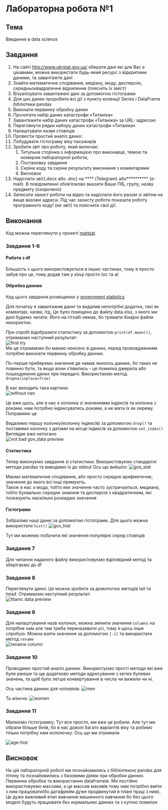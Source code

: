 # Лабораторна робота №1

## Тема

Введення в data science

## Завдання

1. На сайті <http://www.ukrstat.gov.ua/> оберати дані які для Вас
є цікавими, можна використати будь-який ресурс з відкритими
даними, та завантажте дані
2. Знайти математичне сподівання, медіану, моду, дисперсію,
середньоквадратичне відхилення (поясніть їх зміст)
3. Візуалізувати завантажені дані за допомогою гістограми
4. Для цих даних проробити всі дії з пункту колекції Series і
DataFrame бібліотеки pandas
5. Виконати первинну обробку даних
6. Прочитати набір даних катастрофи «Титаніка»
7. Завантажити набір даних катастрофи «Титаніка» за URL-
адресою
8. Переглянути рядки набору даних катастрофи «Титаніка»
9. Налаштувати назви стовпців
10. Провести простий аналіз даних:
11. Побудувати гістограму віку пасажирів
12. Зробити звіт про роботу, який включає:
    1. Титульна сторінка з інформацією про виконавця, темою та номером лабораторної роботи,
    2. Постановку завдання
    3. Скріни коду та скріни результату виконання з коментарями
    4. Висновок
13. Надіслати звіт(.docx або .doc) на **** (Telegram) або********** (e-mail). В повідомленні обов’язково вказати Ваше ПІБ, групу, назву предмету (скорочено)
14. Записати захист роботи на відео та надіслати його разом зі звітом на вище вказані адреси. Під час захисту роботи показати роботу програмного коду! (не звіт) та пояснити свої дії.

## Виконання

Код можна переглянути у проекті [matstat](matstat).

### Завдання 1-6

#### Робота з df

Більшість з цього використовується в інших частинах, тому я просто забув про це, тому додав там у кінці просто loc та at

#### Обробка данних

Код цього завдання розміщенно у [government statistics](matstat/gov_stat.py)

Для початку я завантажив данні та видалив непотрібні додатки, такі як коментарі, назви, ітд. Це було поміщено до файлу data.xlsx, з якого ми далі будемо читати. Його на гітхабі немає, бо тримати бінарні файли некоректно.

При спробі відобразити статистику за допомогою `print(df.mean())`, отримаємо наступний результат:  
![first try](matstat/assets/first%20try%20of%20stats.png)  
Ми це отримаємо бо маємо нонсенс в данних, перед прововдженням потрібно виконати первинну обробку данних.

По-перше приберемо значення де намає якихось данних, бо таких не повинно бути, та якщо вони з'явились - це помилка джерела або пошкодження даних при передачі. Використаємо метод `dropna(inplace=True)`

В нас виходить така картина:  
![without nan](matstat/assets/removed%20nan.png)

Це вже щось, але в нас є колонка зі значеннями індексів та колонка з роками, нам потрібно індексуватись роками, а не мати їх як окрему. Поправимо це

Видалимо першу колонку(колонку індексів) за допомогою `drop()` та поставимо колонку з датами на місце індексів за допомогою `set_index()`
Виглядає вже непогано  
![not bad gov_data preview](matstat/assets/not%20bad%20gov-data.png)

#### Статистика

Тепер виконуємо завдання зі статистики. Використовуємо стандартні методи pandas та виводимо їх до stdout
Ось що вийшло:
![gov_stat](matstat/assets/gov_stat.png)

Маємо математичне сподівання, або просто середне арифметичне, значення до якого всі інші прямують.  
Також в нас э мода, тобто яке значення часто зустричаэться, медиана, тобто буквально середнє знаення та дисперсія з квадратичним, які позказують наскільки розкидані значення

#### Гістограми

Зобразімо наші данні за допомогою гістограми. Для цього можна використати `hist()`
![gov_hist](matstat/assets/gov_hist.png)

Тут ми можемо побачити які значення популярні серед стовпців

### Завдання 7

Для читання наданого файлу використовуємо відповідний метод та зберігаємо до df

### Завдання 8

Переглянути данні. Це можна зробити за домопогою методів tail та head. Отримаємо наступний результат:  
![titanic data preview](matstat/assets/titanic_data_preview.png)

### Завдання 9

Для налаштування назв колонок, можна змінити значення `columns` на потрібне нам але там треба переназивати усі, тому я щось інше спробую. Можна взяти значення за допомогою `[-1]` та використати метод `rename`  
![rename column](matstat/assets/rename_column.png)

### Завдання 10

Проводимо простий аналіз данних. Використуємо прості методи які вже були раніше та ще додатково методи адресування з series булевих значень, та щоб було легше конвертування в числа чи вижили чи ні.

Ось частина данних для чоловіків:
![men](matstat/assets/men-data.png)

Та жіноча:
![women](matstat/assets/women-data.png)

### Завдання 11

Малюємо гістограмку; Тут все просто, ми вже це робили. Але тут ми обрали більше бінів, бо в нас доволі багато варіантів віку та робимо тільки потрібну нам колоночку. Ось що ми отримали

![age-hist](matstat/assets/age.png)

## Висновок

На цій лабораторній роботі ми познайомились з бібліотекою pandas для пітону та познайомились з базовими діями при обробки данних. Первинна обробка та використання dataframeів. Ми постійно використовуємо массиви, а це массив масивів тому нам потрібно вміти з ним працювати(бо датафрейм дуже продвинутий в плані праці з ним). Це дуже важливий етап вивчання машинного навчання бо без цього моделі будуть працювати без нормальних данних та з купою помилок

